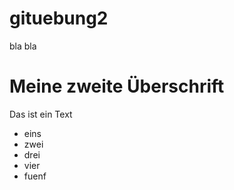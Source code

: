 # gituebung2
bla bla
# Meine zweite Überschrift

Das ist ein Text

* eins
* zwei
* drei
* vier
* fuenf
